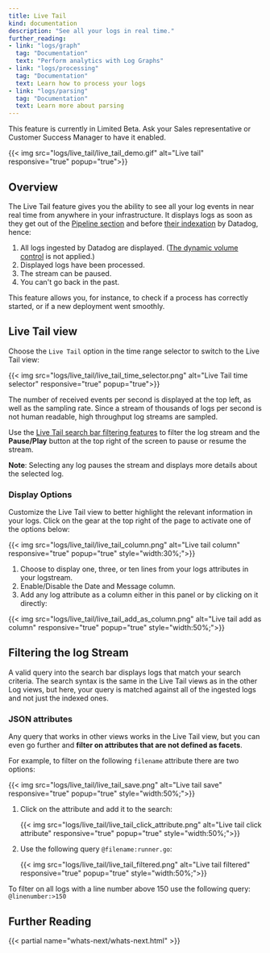 ```yaml
---
title: Live Tail
kind: documentation
description: "See all your logs in real time."
further_reading:
- link: "logs/graph"
  tag: "Documentation"
  text: "Perform analytics with Log Graphs"
- link: "logs/processing"
  tag: "Documentation"
  text: Learn how to process your logs
- link: "logs/parsing"
  tag: "Documentation"
  text: Learn more about parsing
---
```


<div class="alert alert-warning">
This feature is currently in Limited Beta. Ask your Sales representative or Customer Success Manager to have it enabled.
</div>

{{< img src="logs/live_tail/live_tail_demo.gif" alt="Live tail" responsive="true" popup="true">}}

## Overview

The Live Tail feature gives you the ability to see all your log events in near real time from anywhere in your infrastructure. It displays logs as soon as they get out of the [Pipeline section][1] and before [their indexation][2] by Datadog, hence: 

1. All logs ingested by Datadog are displayed. ([The dynamic volume control][2] is not applied.)
2. Displayed logs have been processed.
3. The stream can be paused.
4. You can't go back in the past.

This feature allows you, for instance, to check if a process has correctly started, or if a new deployment went smoothly.

## Live Tail view

Choose the `Live Tail` option in the time range selector to switch to the Live Tail view:

{{< img src="logs/live_tail/live_tail_time_selector.png" alt="Live Tail time selector" responsive="true" popup="true">}}

The number of received events per second is displayed at the top left, as well as the sampling rate. Since a stream of thousands of logs per second is not human readable, high throughput log streams are sampled.

Use the [Live Tail search bar filtering features](#filtering-the-log-stream) to filter the log stream and the **Pause/Play** button at the top right of the screen to pause or resume the stream.

**Note**: Selecting any log pauses the stream and displays more details about the selected log.

### Display Options

Customize the Live Tail view to better highlight the relevant information in your logs. 
Click on the gear at the top right of the page to activate one of the options below:

{{< img src="logs/live_tail/live_tail_column.png" alt="Live tail column" responsive="true" popup="true" style="width:30%;">}}

1. Choose to display one, three, or ten lines from your logs attributes in your logstream.
2. Enable/Disable the Date and Message column.
3. Add any log attribute as a column either in this panel or by clicking on it directly:

{{< img src="logs/live_tail/live_tail_add_as_column.png" alt="Live tail add as column" responsive="true" popup="true" style="width:50%;">}}

## Filtering the log Stream

A valid query into the search bar displays logs that match your search criteria. 
The search syntax is the same in the Live Tail views as in the other Log views, but here, your query is matched against all of the ingested logs and not just the indexed ones.

### JSON attributes

Any query that works in other views works in the Live Tail view, but you can even go further and **filter on attributes that are not defined as facets**.

For example, to filter on the following `filename` attribute there are two options:

{{< img src="logs/live_tail/live_tail_save.png" alt="Live tail save" responsive="true" popup="true" style="width:50%;">}}

1. Click on the attribute and add it to the search: 

    {{< img src="logs/live_tail/live_tail_click_attribute.png" alt="Live tail click attribute" responsive="true" popup="true" style="width:50%;">}}

2. Use the following query  `@filename:runner.go`:

    {{< img src="logs/live_tail/live_tail_filtered.png" alt="Live tail filtered" responsive="true" popup="true" style="width:50%;">}}

To filter on all logs with a line number above 150 use the following query: `@linenumber:>150`

## Further Reading

{{< partial name="whats-next/whats-next.html" >}}

[1]: /logs/processing
[2]: /logs/dynamic_volume_control
[3]: /logs/explore/#Search-bar
